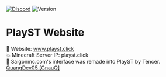 [![Discord](https://img.shields.io/discord/1247029974154612828.svg?label=&logo=discord&logoColor=ffffff&color=7389D8&labelColor=6A7EC2)](https://discord.gg/HsSUVGSc3c)
![Version](https://img.shields.io/badge/Version-3.0-green)
# PlayST Website
📘 Website: www.playst.click
<br>💥 Minecraft Server IP: playst.click
<br>💖 Saigonmc.com's interface was remade into PlayST by Tencer. [QuangDev05 [GnauQ]](https://www.facebook.com/quangdev05)
